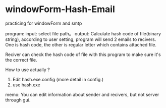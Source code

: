 # windowForm-Hash-Email
practicing for windowForm and smtp

program:
input: select file path。
output: Calculate hash code of file(binary string), according to user setting, program will send 2 emails to recivers.
One is hash code, the other is regular letter which contains attached file.

Reciver can check the hash code of file with this program to make sure it's the correct file.

How to use actually ?

1. Edit hash.exe.config (more detail in config.)
2. use hash.exe

memo:
You can edit information about sender and recivers, but not server through gui.
